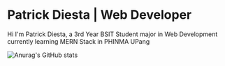 # Patrick Diesta | Web Developer
Hi I'm Patrick Diesta, a 3rd Year BSIT Student major in Web Development currently learning MERN Stack in PHINMA UPang 

![Anurag's GitHub stats](https://github-readme-stats.vercel.app/api?username=patrikimaru&show_icons=true&bg_color=00000000&text_color=fff)
